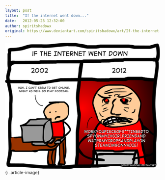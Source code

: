 ```yaml
---
layout: post
title:  "If the internet went down..."
date:   2012-05-23 12:32:00
author: spiritshadowx
original: https://www.deviantart.com/spiritshadowx/art/If-the-internet-went-down-303869030
---
```


![](/assets/img/2012-05-23-1.webp)
{: .article-image}
